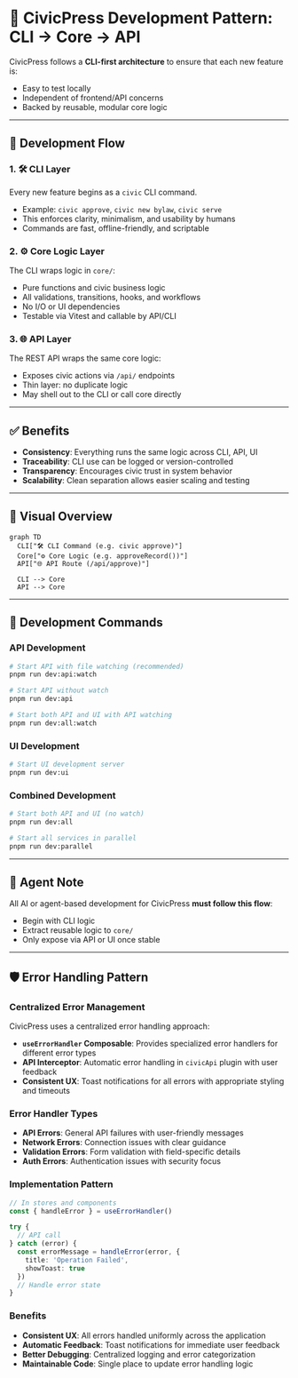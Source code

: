 # 🧱 CivicPress Development Pattern: CLI → Core → API

CivicPress follows a **CLI-first architecture** to ensure that each new feature
is:

- Easy to test locally
- Independent of frontend/API concerns
- Backed by reusable, modular core logic

---

## 📐 Development Flow

### 1. 🛠️ CLI Layer

Every new feature begins as a `civic` CLI command.

- Example: `civic approve`, `civic new bylaw`, `civic serve`
- This enforces clarity, minimalism, and usability by humans
- Commands are fast, offline-friendly, and scriptable

### 2. ⚙️ Core Logic Layer

The CLI wraps logic in `core/`:

- Pure functions and civic business logic
- All validations, transitions, hooks, and workflows
- No I/O or UI dependencies
- Testable via Vitest and callable by API/CLI

### 3. 🌐 API Layer

The REST API wraps the same core logic:

- Exposes civic actions via `/api/` endpoints
- Thin layer: no duplicate logic
- May shell out to the CLI or call core directly

---

## ✅ Benefits

- **Consistency**: Everything runs the same logic across CLI, API, UI
- **Traceability**: CLI use can be logged or version-controlled
- **Transparency**: Encourages civic trust in system behavior
- **Scalability**: Clean separation allows easier scaling and testing

---

## 🔁 Visual Overview

```mermaid
graph TD
  CLI["🛠️ CLI Command (e.g. civic approve)"]
  Core["⚙️ Core Logic (e.g. approveRecord())"]
  API["🌐 API Route (/api/approve)"]

  CLI --> Core
  API --> Core
```

---

## 🚀 Development Commands

### API Development

```bash
# Start API with file watching (recommended)
pnpm run dev:api:watch

# Start API without watch
pnpm run dev:api

# Start both API and UI with API watching
pnpm run dev:all:watch
```

### UI Development

```bash
# Start UI development server
pnpm run dev:ui
```

### Combined Development

```bash
# Start both API and UI (no watch)
pnpm run dev:all

# Start all services in parallel
pnpm run dev:parallel
```

---

## 🤖 Agent Note

All AI or agent-based development for CivicPress **must follow this flow**:

- Begin with CLI logic
- Extract reusable logic to `core/`
- Only expose via API or UI once stable

---

## 🛡️ Error Handling Pattern

### Centralized Error Management

CivicPress uses a centralized error handling approach:

- **`useErrorHandler` Composable**: Provides specialized error handlers for
  different error types
- **API Interceptor**: Automatic error handling in `civicApi` plugin with user
  feedback
- **Consistent UX**: Toast notifications for all errors with appropriate styling
  and timeouts

### Error Handler Types

- **API Errors**: General API failures with user-friendly messages
- **Network Errors**: Connection issues with clear guidance
- **Validation Errors**: Form validation with field-specific details
- **Auth Errors**: Authentication issues with security focus

### Implementation Pattern

```typescript
// In stores and components
const { handleError } = useErrorHandler()

try {
  // API call
} catch (error) {
  const errorMessage = handleError(error, {
    title: 'Operation Failed',
    showToast: true
  })
  // Handle error state
}
```

### Benefits

- **Consistent UX**: All errors handled uniformly across the application
- **Automatic Feedback**: Toast notifications for immediate user feedback
- **Better Debugging**: Centralized logging and error categorization
- **Maintainable Code**: Single place to update error handling logic
